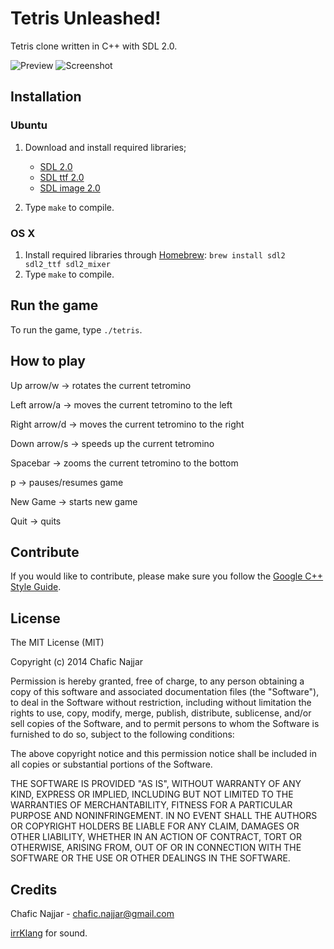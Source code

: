 Tetris Unleashed!
================

Tetris clone written in C++ with SDL 2.0.

![Preview](https://cloud.githubusercontent.com/assets/1498164/5609348/184229dc-94a7-11e4-8979-4bac0b527aa2.gif)
![Screenshot](https://cloud.githubusercontent.com/assets/1498164/5609349/1850910c-94a7-11e4-9af4-85be530b130e.png)

## Installation

### Ubuntu

1. Download and install required libraries;
    + [SDL 2.0](http://www.libsdl.org/)
    + [SDL ttf 2.0](http://www.libsdl.org/projects/SDL_ttf/)
    + [SDL image 2.0](https://www.libsdl.org/projects/SDL_image/)

2. Type `make` to compile.

### OS X

1. Install required libraries through [Homebrew](http://brew.sh/): `brew install sdl2 sdl2_ttf sdl2_mixer`
2. Type `make` to compile.

## Run the game

To run the game, type `./tetris`.

## How to play

Up arrow/w      -> rotates the current tetromino

Left arrow/a    -> moves the current tetromino to the left

Right arrow/d   -> moves the current tetromino to the right

Down arrow/s    -> speeds up the current tetromino

Spacebar        -> zooms the current tetromino to the bottom

p               -> pauses/resumes game

New Game        -> starts new game

Quit            -> quits

## Contribute

If you would like to contribute, please make sure you follow the [Google C++ Style Guide](http://google-styleguide.googlecode.com/svn/trunk/cppguide.html).

## License

The MIT License (MIT)

Copyright (c) 2014 Chafic Najjar

Permission is hereby granted, free of charge, to any person obtaining a copy of
this software and associated documentation files (the "Software"), to deal in
the Software without restriction, including without limitation the rights to
use, copy, modify, merge, publish, distribute, sublicense, and/or sell copies of
the Software, and to permit persons to whom the Software is furnished to do so,
subject to the following conditions:

The above copyright notice and this permission notice shall be included in all
copies or substantial portions of the Software.

THE SOFTWARE IS PROVIDED "AS IS", WITHOUT WARRANTY OF ANY KIND, EXPRESS OR
IMPLIED, INCLUDING BUT NOT LIMITED TO THE WARRANTIES OF MERCHANTABILITY, FITNESS
FOR A PARTICULAR PURPOSE AND NONINFRINGEMENT. IN NO EVENT SHALL THE AUTHORS OR
COPYRIGHT HOLDERS BE LIABLE FOR ANY CLAIM, DAMAGES OR OTHER LIABILITY, WHETHER
IN AN ACTION OF CONTRACT, TORT OR OTHERWISE, ARISING FROM, OUT OF OR IN
CONNECTION WITH THE SOFTWARE OR THE USE OR OTHER DEALINGS IN THE SOFTWARE.

## Credits

Chafic Najjar - chafic.najjar@gmail.com

[irrKlang](http://www.ambiera.com/irrklang/index.html) for sound.

